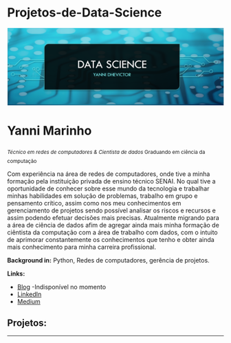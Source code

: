 # Projetos-de-Data-Science

<p align="center">
  <img src="DS_Yanni_banner.PNG" >
</p>

# Yanni Marinho
<sub>*Técnico em redes de computadores & Cientista de dados* Graduando em ciência da computação</sub>

Com experiência na área de redes de computadores, onde tive a minha formação pela instituição privada de ensino técnico SENAI. No qual tive a oportunidade de conhecer sobre esse mundo da tecnologia e trabalhar minhas habilidades em solução de problemas, trabalho em grupo e pensamento crítico, assim como nos meu conhecimentos em gerenciamento de projetos sendo possível analisar os riscos e recursos e assim podendo efetuar decisões mais precisas. Atualmente migrando para a área de ciência de dados afim de agregar ainda mais minha formação de ciêntista da computação com a área de trabalho com dados, com o intuito de aprimorar constantemente os conhecimentos que tenho e obter ainda mais conhecimento para minha carreira profissional.




**Background in:** Python, Redes de computadores, gerência de projetos.

**Links:**
* [Blog]() -Indisponível no momento
* [LinkedIn](https://www.linkedin.com/in/yanni-dhevictor-a4b235174/)
* [Medium](https://www.medium.com)


## Projetos:



---
